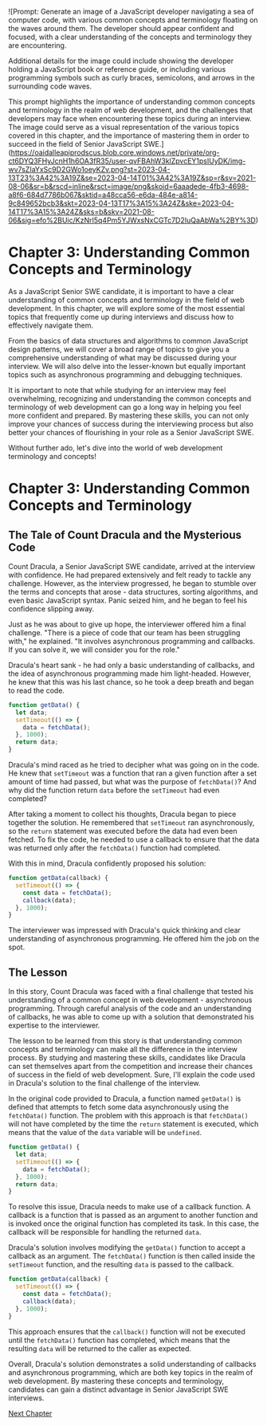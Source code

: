 ![Prompt: Generate an image of a JavaScript developer navigating a sea of computer code, with various common concepts and terminology floating on the waves around them. The developer should appear confident and focused, with a clear understanding of the concepts and terminology they are encountering. 

Additional details for the image could include showing the developer holding a JavaScript book or reference guide, or including various programming symbols such as curly braces, semicolons, and arrows in the surrounding code waves.

This prompt highlights the importance of understanding common concepts and terminology in the realm of web development, and the challenges that developers may face when encountering these topics during an interview. The image could serve as a visual representation of the various topics covered in this chapter, and the importance of mastering them in order to succeed in the field of Senior JavaScript SWE.](https://oaidalleapiprodscus.blob.core.windows.net/private/org-ct6DYQ3FHyJcnH1h6OA3fR35/user-qvFBAhW3klZpvcEY1psIUyDK/img-wv7sZIaYxSc9D2GWo1oeyKZv.png?st=2023-04-13T23%3A42%3A19Z&se=2023-04-14T01%3A42%3A19Z&sp=r&sv=2021-08-06&sr=b&rscd=inline&rsct=image/png&skoid=6aaadede-4fb3-4698-a8f6-684d7786b067&sktid=a48cca56-e6da-484e-a814-9c849652bcb3&skt=2023-04-13T17%3A15%3A24Z&ske=2023-04-14T17%3A15%3A24Z&sks=b&skv=2021-08-06&sig=efo%2BUic/KzNrI5q4Pm5YJWxsNxCGTc7D2IuQaAbWa%2BY%3D)


# Chapter 3: Understanding Common Concepts and Terminology

As a JavaScript Senior SWE candidate, it is important to have a clear understanding of common concepts and terminology in the field of web development. In this chapter, we will explore some of the most essential topics that frequently come up during interviews and discuss how to effectively navigate them. 

From the basics of data structures and algorithms to common JavaScript design patterns, we will cover a broad range of topics to give you a comprehensive understanding of what may be discussed during your interview. We will also delve into the lesser-known but equally important topics such as asynchronous programming and debugging techniques.

It is important to note that while studying for an interview may feel overwhelming, recognizing and understanding the common concepts and terminology of web development can go a long way in helping you feel more confident and prepared. By mastering these skills, you can not only improve your chances of success during the interviewing process but also better your chances of flourishing in your role as a Senior JavaScript SWE.

Without further ado, let's dive into the world of web development terminology and concepts!
# Chapter 3: Understanding Common Concepts and Terminology

## The Tale of Count Dracula and the Mysterious Code

Count Dracula, a Senior JavaScript SWE candidate, arrived at the interview with confidence. He had prepared extensively and felt ready to tackle any challenge. However, as the interview progressed, he began to stumble over the terms and concepts that arose - data structures, sorting algorithms, and even basic JavaScript syntax. Panic seized him, and he began to feel his confidence slipping away.

Just as he was about to give up hope, the interviewer offered him a final challenge. "There is a piece of code that our team has been struggling with," he explained. "It involves asynchronous programming and callbacks. If you can solve it, we will consider you for the role."

Dracula's heart sank - he had only a basic understanding of callbacks, and the idea of asynchronous programming made him light-headed. However, he knew that this was his last chance, so he took a deep breath and began to read the code.

```javascript
function getData() {
  let data;
  setTimeout(() => {
    data = fetchData();
  }, 1000);
  return data;
}
```

Dracula's mind raced as he tried to decipher what was going on in the code. He knew that `setTimeout` was a function that ran a given function after a set amount of time had passed, but what was the purpose of `fetchData()`? And why did the function return `data` before the `setTimeout` had even completed?

After taking a moment to collect his thoughts, Dracula began to piece together the solution. He remembered that `setTimeout` ran asynchronously, so the `return` statement was executed before the data had even been fetched. To fix the code, he needed to use a callback to ensure that the data was returned only after the `fetchData()` function had completed.

With this in mind, Dracula confidently proposed his solution:

```javascript
function getData(callback) {
  setTimeout(() => {
    const data = fetchData();
    callback(data);
  }, 1000);
}
```

The interviewer was impressed with Dracula's quick thinking and clear understanding of asynchronous programming. He offered him the job on the spot.

## The Lesson

In this story, Count Dracula was faced with a final challenge that tested his understanding of a common concept in web development - asynchronous programming. Through careful analysis of the code and an understanding of callbacks, he was able to come up with a solution that demonstrated his expertise to the interviewer.

The lesson to be learned from this story is that understanding common concepts and terminology can make all the difference in the interview process. By studying and mastering these skills, candidates like Dracula can set themselves apart from the competition and increase their chances of success in the field of web development.
Sure, I'll explain the code used in Dracula's solution to the final challenge of the interview.

In the original code provided to Dracula, a function named `getData()` is defined that attempts to fetch some data asynchronously using the `fetchData()` function. The problem with this approach is that `fetchData()` will not have completed by the time the `return` statement is executed, which means that the value of the `data` variable will be `undefined`.

```javascript
function getData() {
  let data;
  setTimeout(() => {
    data = fetchData();
  }, 1000);
  return data;
}
```

To resolve this issue, Dracula needs to make use of a callback function. A callback is a function that is passed as an argument to another function and is invoked once the original function has completed its task. In this case, the callback will be responsible for handling the returned `data`.

Dracula's solution involves modifying the `getData()` function to accept a callback as an argument. The `fetchData()` function is then called inside the `setTimeout` function, and the resulting `data` is passed to the callback.

```javascript
function getData(callback) {
  setTimeout(() => {
    const data = fetchData();
    callback(data);
  }, 1000);
}
```

This approach ensures that the `callback()` function will not be executed until the `fetchData()` function has completed, which means that the resulting `data` will be returned to the caller as expected.

Overall, Dracula's solution demonstrates a solid understanding of callbacks and asynchronous programming, which are both key topics in the realm of web development. By mastering these concepts and terminology, candidates can gain a distinct advantage in Senior JavaScript SWE interviews.


[Next Chapter](04_Chapter04.md)